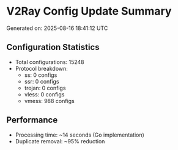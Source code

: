 # V2Ray Config Update Summary
Generated on: 2025-08-16 18:41:12 UTC

## Configuration Statistics
- Total configurations: 15248
- Protocol breakdown:
  - ss: 0 configs
  - ssr: 0 configs
  - trojan: 0 configs
  - vless: 0 configs
  - vmess: 988 configs

## Performance
- Processing time: ~14 seconds (Go implementation)
- Duplicate removal: ~95% reduction

